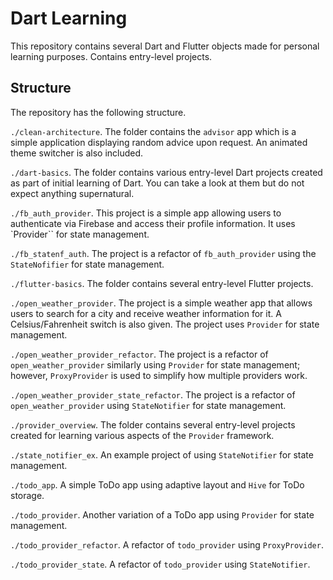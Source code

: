# Dart Learning

This repository contains several Dart and Flutter objects made for personal learning purposes. Contains entry-level projects.

## Structure

The repository has the following structure.

`./clean-architecture`. The folder contains the `advisor` app which is a simple application displaying random advice upon request. An animated theme switcher is also included.

`./dart-basics`. The folder contains various entry-level Dart projects created as part of initial learning of Dart. You can take a look at them but do not expect anything supernatural.

`./fb_auth_provider`. This project is a simple app allowing users to authenticate via Firebase and access their profile information. It uses `Provider`` for state management.

`./fb_statenf_auth`. The project is a refactor of `fb_auth_provider` using the `StateNofifier` for state management.

`./flutter-basics`. The folder contains several entry-level Flutter projects.

`./open_weather_provider`. The project is a simple weather app that allows users to search for a city and receive weather information for it. A Celsius/Fahrenheit switch is also given. The project uses `Provider` for state management.

`./open_weather_provider_refactor`. The project is a refactor of `open_weather_provider` similarly using `Provider` for state management; however, `ProxyProvider` is used to simplify how multiple providers work.

`./open_weather_provider_state_refactor`. The project is a refactor of `open_weather_provider` using `StateNotifier` for state management.

`./provider_overview`. The folder contains several entry-level projects created for learning various aspects of the `Provider` framework.

`./state_notifier_ex`. An example project of using `StateNotifier` for state management.

`./todo_app`. A simple ToDo app using adaptive layout and `Hive` for ToDo storage.

`./todo_provider`. Another variation of a ToDo app using `Provider` for state management.

`./todo_provider_refactor`. A refactor of `todo_provider` using `ProxyProvider`.

`./todo_provider_state`. A refactor of `todo_provider` using `StateNotifier`.
